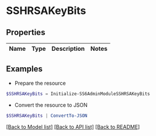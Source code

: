 # SSHRSAKeyBits
## Properties

Name | Type | Description | Notes
------------ | ------------- | ------------- | -------------

## Examples

- Prepare the resource
```powershell
$SSHRSAKeyBits = Initialize-SS6AdminModuleSSHRSAKeyBits 
```

- Convert the resource to JSON
```powershell
$SSHRSAKeyBits | ConvertTo-JSON
```

[[Back to Model list]](../README.md#documentation-for-models) [[Back to API list]](../README.md#documentation-for-api-endpoints) [[Back to README]](../README.md)

